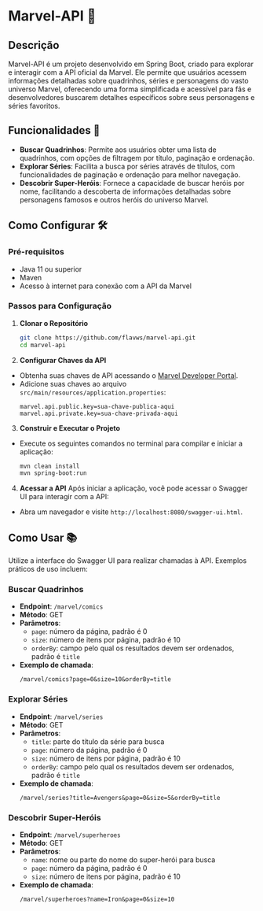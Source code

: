 # Marvel-API 🌟

## Descrição
Marvel-API é um projeto desenvolvido em Spring Boot, criado para explorar e interagir com a API oficial da Marvel. Ele permite que usuários acessem informações detalhadas sobre quadrinhos, séries e personagens do vasto universo Marvel, oferecendo uma forma simplificada e acessível para fãs e desenvolvedores buscarem detalhes específicos sobre seus personagens e séries favoritos.

## Funcionalidades 🚀
- **Buscar Quadrinhos**: Permite aos usuários obter uma lista de quadrinhos, com opções de filtragem por título, paginação e ordenação.
- **Explorar Séries**: Facilita a busca por séries através de títulos, com funcionalidades de paginação e ordenação para melhor navegação.
- **Descobrir Super-Heróis**: Fornece a capacidade de buscar heróis por nome, facilitando a descoberta de informações detalhadas sobre personagens famosos e outros heróis do universo Marvel.

## Como Configurar 🛠️

### Pré-requisitos
- Java 11 ou superior
- Maven
- Acesso à internet para conexão com a API da Marvel

### Passos para Configuração
1. **Clonar o Repositório**
   ```bash
   git clone https://github.com/flavws/marvel-api.git
   cd marvel-api
2. **Configurar Chaves da API**
- Obtenha suas chaves de API acessando o [Marvel Developer Portal](https://developer.marvel.com/).
- Adicione suas chaves ao arquivo `src/main/resources/application.properties`:
  ```properties
  marvel.api.public.key=sua-chave-publica-aqui
  marvel.api.private.key=sua-chave-privada-aqui
3. **Construir e Executar o Projeto**
- Execute os seguintes comandos no terminal para compilar e iniciar a aplicação:
  ```bash
  mvn clean install
  mvn spring-boot:run
4. **Acessar a API**
Após iniciar a aplicação, você pode acessar o Swagger UI para interagir com a API:
- Abra um navegador e visite `http://localhost:8080/swagger-ui.html`.

## Como Usar 📚
Utilize a interface do Swagger UI para realizar chamadas à API. Exemplos práticos de uso incluem:

### Buscar Quadrinhos
- **Endpoint**: `/marvel/comics`
- **Método**: GET
- **Parâmetros**:
  - `page`: número da página, padrão é 0
  - `size`: número de itens por página, padrão é 10
  - `orderBy`: campo pelo qual os resultados devem ser ordenados, padrão é `title`
- **Exemplo de chamada**:
  ```plaintext
  /marvel/comics?page=0&size=10&orderBy=title
### Explorar Séries
- **Endpoint**: `/marvel/series`
- **Método**: GET
- **Parâmetros**:
  - `title`: parte do título da série para busca
  - `page`: número da página, padrão é 0
  - `size`: número de itens por página, padrão é 10
  - `orderBy`: campo pelo qual os resultados devem ser ordenados, padrão é `title`
- **Exemplo de chamada**:
  ```plaintext
  /marvel/series?title=Avengers&page=0&size=5&orderBy=title
### Descobrir Super-Heróis
- **Endpoint**: `/marvel/superheroes`
- **Método**: GET
- **Parâmetros**:
  - `name`: nome ou parte do nome do super-herói para busca
  - `page`: número da página, padrão é 0
  - `size`: número de itens por página, padrão é 10
- **Exemplo de chamada**:
  ```plaintext
  /marvel/superheroes?name=Iron&page=0&size=10
